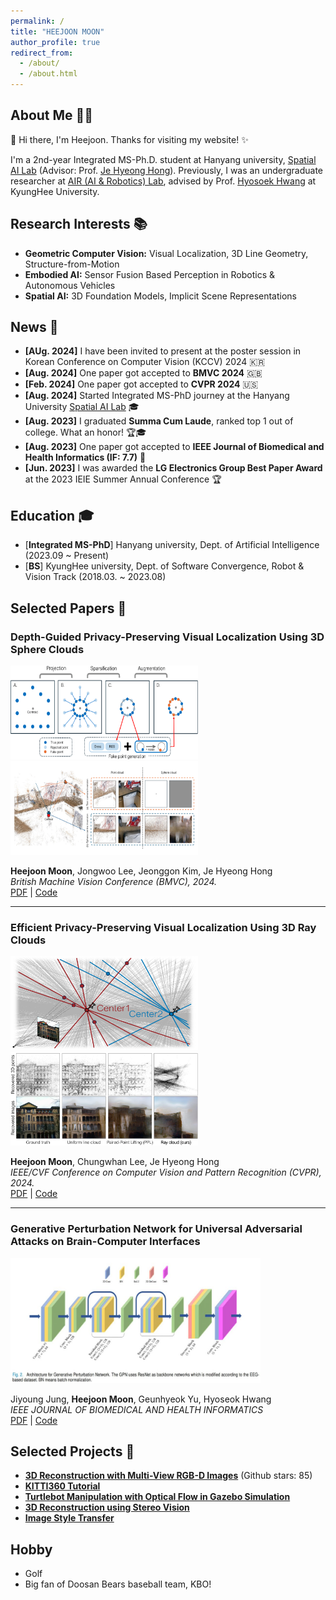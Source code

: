 ```yaml
---
permalink: /
title: "HEEJOON MOON"
author_profile: true
redirect_from: 
  - /about/
  - /about.html
---
```


## About Me 👨‍💻
👋 Hi there, I'm Heejoon. Thanks for visiting my website! ✨ 
 
I'm a 2nd-year Integrated MS-Ph.D. student at Hanyang university, [Spatial AI Lab](https://www.sailab.kr/
) (Advisor: Prof. [Je Hyeong Hong](https://zrr.kr/YkZK)). Previously, I was an undergraduate researcher at [AIR (AI & Robotics) Lab](http://airlab.khu.ac.kr/), advised by Prof. [Hyosoek Hwang](https://zrr.kr/OzVb) at KyungHee University.

## Research Interests 📚

- **Geometric Computer Vision:** Visual Localization, 3D Line Geometry, Structure-from-Motion
- **Embodied AI:** Sensor Fusion Based Perception in Robotics & Autonomous Vehicles   
- **Spatial AI:** 3D Foundation Models, Implicit Scene Representations

## News 📰

- **[AUg. 2024]** I have been invited to present at the poster session in Korean Conference on Computer Vision (KCCV) 2024 🇰🇷 
- **[Aug. 2024]** One paper got accepted to **BMVC 2024** 🇬🇧
- **[Feb. 2024]** One paper got accepted to **CVPR 2024** 🇺🇸
- **[Aug. 2024]** Started Integrated MS-PhD journey at the Hanyang University [Spatial AI Lab](https://www.sailab.kr/) 🎓
- **[Aug. 2023]** I graduated **Summa Cum Laude**, ranked top 1 out of college. What an honor! 🏆🎓
- **[Aug. 2023]** One paper got accepted to **IEEE Journal of Biomedical and Health Informatics (IF: 7.7)** 📄 
- **[Jun. 2023]** I was awarded the **LG Electronics Group Best Paper Award** at the 2023 IEIE Summer Annual Conference 🏆

  
## Education 🎓

- [**Integrated MS-PhD**] Hanyang university, Dept. of Artificial Intelligence (2023.09 ~ Present)
- [**BS**] KyungHee university, Dept. of Software Convergence, Robot & Vision Track (2018.03. ~ 2023.08)

<!-- ## I'm currently working & studying 
- Privacy-Preserving Localization
- 3D Vision & SLAM -->

## Selected Papers 📄
### Depth-Guided Privacy-Preserving Visual Localization Using 3D Sphere Clouds
<img src="../images/spherecloud_generation.png" width="300" height="150"><img src="../images/spherecloud_attack.png" width="300" height="150">

**Heejoon Moon**, Jongwoo Lee, Jeonggon Kim, Je Hyeong Hong  
_British Machine Vision Conference (BMVC), 2024._  
[PDF](https://bmva-archive.org.uk/bmvc/2024/papers/Paper_267/paper.pdf) | [Code](https://github.com/PHANTOM0122/Sphere-cloud)

---

### Efficient Privacy-Preserving Visual Localization Using 3D Ray Clouds 
<img src="../images/Raycloud1.png" width="300" height="150"><img src="../images/Raycloud2.png" width="300" height="150">

**Heejoon Moon**, Chungwhan Lee, Je Hyeong Hong  
_IEEE/CVF Conference on Computer Vision and Pattern Recognition (CVPR), 2024._  
[PDF](https://openaccess.thecvf.com/content/CVPR2024/papers/Moon_Efficient_Privacy-Preserving_Visual_Localization_Using_3D_Ray_Clouds_CVPR_2024_paper.pdf) | [Code](https://github.com/PHANTOM0122/Ray-cloud)

---

### Generative Perturbation Network for Universal Adversarial Attacks on Brain-Computer Interfaces 
<img src="../images/GPN.jpg" width="400" height="200">

Jiyoung Jung, **Heejoon Moon**, Geunhyeok Yu, Hyoseok Hwang  
_IEEE JOURNAL OF BIOMEDICAL AND HEALTH INFORMATICS_  
[PDF](https://ieeexplore.ieee.org/stamp/stamp.jsp?tp=&arnumber=10213992) | [Code](https://github.com/AIRLABkhu/Generative-Perturbation-Networks)

## Selected Projects 🚀
- [**3D Reconstruction with Multi-View RGB-D Images**](https://github.com/PHANTOM0122/3D_Object_Reconstruction) (Github stars: 85)
- [ **KITTI360 Tutorial** ](https://github.com/PHANTOM0122/KITTI360_Tutorial)
- [ **Turtlebot Manipulation with Optical Flow in Gazebo Simulation** ](https://github.com/PHANTOM0122/ROS_Gazebo_Simulator_with_Opticalflow)
- [ **3D Reconstruction using Stereo Vision** ](https://github.com/PHANTOM0122/3D_Reconstruction)
- [ **Image Style Transfer** ](https://github.com/Hyper-Vision-DeepLearning/Style-Transfer)

## Hobby
- Golf
- Big fan of Doosan Bears baseball team, KBO!
